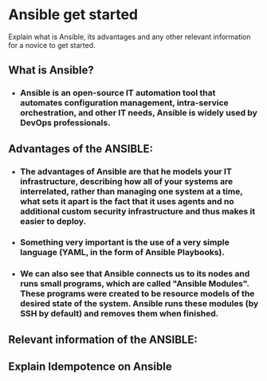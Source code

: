 # Ansible get started

Explain what is Ansible, its advantages and any other relevant information
for a novice to get started.

## **What is Ansible?**
- ### Ansible is an open-source IT automation tool that automates configuration management, intra-service orchestration, and other IT needs, Ansible is widely used by DevOps professionals.

## **Advantages of the ANSIBLE:**
- ### The advantages of Ansible are that he models your IT infrastructure, describing how all of your systems are interrelated, rather than managing one system at a time, what sets it apart is the fact that it uses agents and no additional custom security infrastructure and thus makes it easier to deploy.
- ### Something very important is the use of a very simple language (YAML, in the form of Ansible Playbooks).
- ### We can also see that Ansible connects us to its nodes and runs small programs, which are called "Ansible Modules". These programs were created to be resource models of the desired state of the system. Ansible runs these modules (by SSH by default) and removes them when finished.

## **Relevant information of the ANSIBLE:**




## Explain Idempotence on **Ansible**

